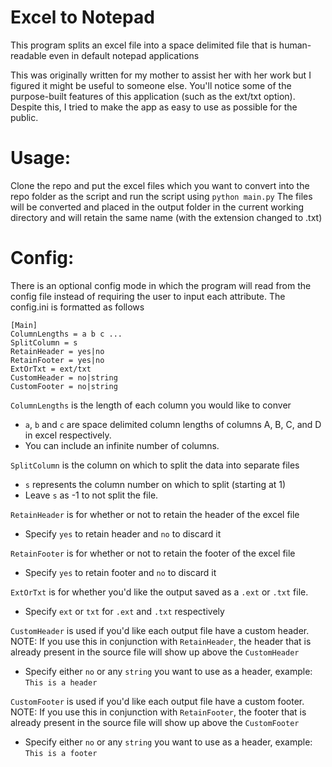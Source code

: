 # Excel to Notepad
This program  splits an excel file into a space delimited file that is human-readable even in default notepad applications

This was originally written for my mother to assist her with her work but I figured it might be useful to someone else. You'll notice some of the purpose-built features of this application (such as the ext/txt option). Despite this, I tried to make the app as easy to use as possible for the public.

# Usage:
Clone the repo and put the excel files which you want to convert into the repo folder as the script and run the script using
`python main.py`
The files will be converted and placed in the output folder in the current working directory and will retain the same name (with the extension changed to .txt)

# Config:
There is an optional config mode in which the program will read from the config file instead of requiring the user to input each attribute. The config.ini is formatted as follows
```
[Main]
ColumnLengths = a b c ...
SplitColumn = s
RetainHeader = yes|no
RetainFooter = yes|no
ExtOrTxt = ext/txt
CustomHeader = no|string
CustomFooter = no|string
```
`ColumnLengths` is the length of each column you would like to conver
- `a`, `b` and `c` are space delimited column lengths of columns A, B, C, and D in excel respectively. 
- You can include an infinite number of columns. 

`SplitColumn` is the column on which to split the data into separate files
- `s` represents the column number on which to split (starting at 1)
- Leave `s` as -1 to not split the file. 

`RetainHeader` is for whether or not to retain the header of the excel file
- Specify `yes` to retain header and `no` to discard it

`RetainFooter` is for whether or not to retain the footer of the excel file
- Specify `yes` to retain footer and `no` to discard it

`ExtOrTxt` is for whether you'd like the output saved as a `.ext` or `.txt` file. 
- Specify `ext` or `txt` for `.ext` and `.txt` respectively

`CustomHeader` is used if you'd like each output file have a custom header. NOTE: If you use this in conjunction with `RetainHeader`, the header that is already present in the source file will show up above the `CustomHeader`
- Specify either `no` or any `string` you want to use as a header, example: `This is a header`

`CustomFooter` is used if you'd like each output file have a custom footer. NOTE: If you use this in conjunction with `RetainFooter`, the footer that is already present in the source file will show up above the `CustomFooter`
- Specify either `no` or any `string` you want to use as a header, example: `This is a footer`